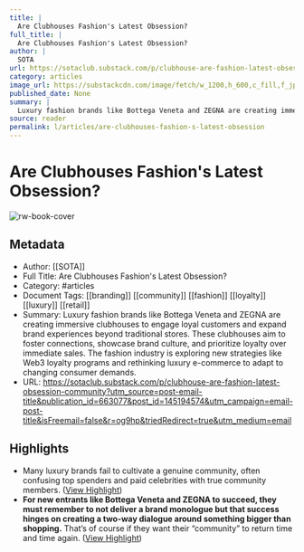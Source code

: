 ```yaml
---
title: |
  Are Clubhouses Fashion's Latest Obsession?
full_title: |
  Are Clubhouses Fashion's Latest Obsession?
author: |
  SOTA
url: https://sotaclub.substack.com/p/clubhouse-are-fashion-latest-obsession-community?utm_source=post-email-title&publication_id=663077&post_id=145194574&utm_campaign=email-post-title&isFreemail=false&r=og9hp&triedRedirect=true&utm_medium=email
category: articles
image_url: https://substackcdn.com/image/fetch/w_1200,h_600,c_fill,f_jpg,q_auto:good,fl_progressive:steep,g_auto/https%3A%2F%2Fsubstack-post-media.s3.amazonaws.com%2Fpublic%2Fimages%2F2a2d53b1-3899-4ca8-aafe-b5ada13b1078_8333x5833.png
published_date: None
summary: |
  Luxury fashion brands like Bottega Veneta and ZEGNA are creating immersive clubhouses to engage loyal customers and expand brand experiences beyond traditional stores. These clubhouses aim to foster connections, showcase brand culture, and prioritize loyalty over immediate sales. The fashion industry is exploring new strategies like Web3 loyalty programs and rethinking luxury e-commerce to adapt to changing consumer demands.
source: reader
permalink: l/articles/are-clubhouses-fashion-s-latest-obsession
---
```

# Are Clubhouses Fashion's Latest Obsession?

![rw-book-cover](https://substackcdn.com/image/fetch/w_1200,h_600,c_fill,f_jpg,q_auto:good,fl_progressive:steep,g_auto/https%3A%2F%2Fsubstack-post-media.s3.amazonaws.com%2Fpublic%2Fimages%2F2a2d53b1-3899-4ca8-aafe-b5ada13b1078_8333x5833.png)

## Metadata
- Author: [[SOTA]]
- Full Title: Are Clubhouses Fashion's Latest Obsession?
- Category: #articles
- Document Tags: [[branding]] [[community]] [[fashion]] [[loyalty]] [[luxury]] [[retail]] 
- Summary: Luxury fashion brands like Bottega Veneta and ZEGNA are creating immersive clubhouses to engage loyal customers and expand brand experiences beyond traditional stores. These clubhouses aim to foster connections, showcase brand culture, and prioritize loyalty over immediate sales. The fashion industry is exploring new strategies like Web3 loyalty programs and rethinking luxury e-commerce to adapt to changing consumer demands.
- URL: https://sotaclub.substack.com/p/clubhouse-are-fashion-latest-obsession-community?utm_source=post-email-title&publication_id=663077&post_id=145194574&utm_campaign=email-post-title&isFreemail=false&r=og9hp&triedRedirect=true&utm_medium=email

## Highlights
- Many luxury brands fail to cultivate a genuine community, often confusing top spenders and paid celebrities with true community members. ([View Highlight](https://read.readwise.io/read/01hzry7b0zq0rqheppqxdjexyp))
- **For new entrants like Bottega Veneta and ZEGNA to succeed, they must remember to not deliver a brand monologue but that success hinges on creating a two-way dialogue around something bigger than shopping.** That’s of course if they want their “community” to return time and time again. ([View Highlight](https://read.readwise.io/read/01hzry7y0jsc2t51hta4cfzrxa))


